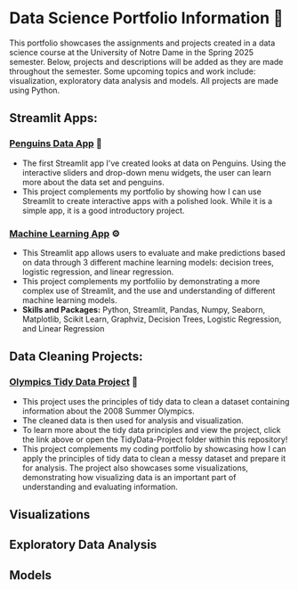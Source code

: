 # Data Science Portfolio Information 📖 
This portfolio showcases the assignments and projects created in a data science course at the University of Notre Dame in the Spring 2025 semester. Below, projects and descriptions will be added as they are made throughout the semester. Some upcoming topics and work include: visualization, exploratory data analysis and models. All projects are made using Python. 

## Streamlit Apps:
### [Penguins Data App](https://github.com/nataliebock/Bock-Data-Science-Portfolio/tree/main/basic_streamlit_app) 🐧 
- The first Streamlit app I've created looks at data on Penguins. Using the interactive sliders and drop-down menu widgets, the user can learn more about the data set and penguins.
- This project complements my portfolio by showing how I can use Streamlit to create interactive apps with a polished look. While it is a simple app, it is a good introductory project. 

### [Machine Learning App](https://github.com/nataliebock/Bock-Data-Science-Portfolio/tree/main/MLStreamlitApp) ⚙️ 
- This Streamlit app allows users to evaluate and make predictions based on data through 3 different machine learning models: decision trees, logistic regression, and linear regression.
- This project complements my portfoliio by demonstrating a more complex use of Streamlit, and the use and understanding of different machine learning models.
- **Skills and Packages:** Python, Streamlit, Pandas, Numpy, Seaborn, Matplotlib, Scikit Learn, Graphviz, Decision Trees, Logistic Regression, and Linear Regression

## Data Cleaning Projects: 
### [Olympics Tidy Data Project](https://github.com/nataliebock/Bock-Data-Science-Portfolio/tree/main/TidyData-Project) 🥇 
- This project uses the principles of tidy data to clean a dataset containing information about the 2008 Summer Olympics.
- The cleaned data is then used for analysis and visualization.
- To learn more about the tidy data principles and view the project, click the link above or open the TidyData-Project folder within this repository!
- This project complements my coding portfolio by showcasing how I can apply the principles of tidy data to clean a messy dataset and prepare it for analysis. The project also showcases some visualizations, demonstrating how visualizing data is an important part of understanding and evaluating information. 

## Visualizations 

## Exploratory Data Analysis 

## Models
